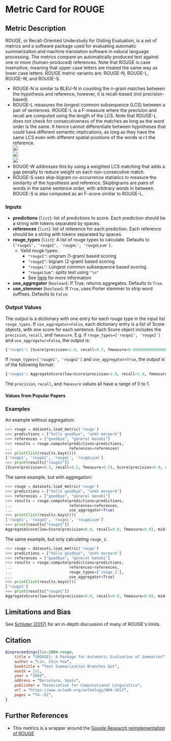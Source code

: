 # Metric Card for ROUGE

## Metric Description
ROUGE, or Recall-Oriented Understudy for Gisting Evaluation, is a set of metrics and a software package used for evaluating automatic summarization and machine translation software in natural language processing.
The metrics compare an automatically produced text against one or more (human-produced) references.
Note that ROUGE is case insensitive, meaning that upper case letters are treated the same way as lower case letters.
ROUGE metric variants are: ROUGE-N, ROUGE-L, ROUGE-W, and ROUGE-S.
- ROUGE-N is similar to BLEU-N in counting the n-gram matches between the hypothesis and reference, however, it is recall-based (not precision-based).
- ROUGE-L measures the longest common subsequence (LCS) between a pair of sentences. ROUGE-L is a F-measure where the precision and recall are computed using the length of the LCS. Note that ROUGE-L does not check for consecutiveness of the matches as long as the word order is the same. It hence cannot differentiate between hypotheses that could have different semantic implications, as long as they have the same LCS even with different spatial positions of the words w.r.t the reference.<br>
  <img src="https://render.githubusercontent.com/render/math?math={P_{LCS}=\frac{|LCS|}{|words\_in\_hypothesis|}}##gh-light-mode-only"><br>
  <img src="https://render.githubusercontent.com/render/math?math={R_{LCS}=\frac{|LCS|}{|words\_in\_reference|}}##gh-light-mode-only"><br>
  <img src="https://render.githubusercontent.com/render/math?math={\text{ROUGE-L} = F_{LCS} = \frac{(1 + \beta^2)R_{LCS}P_{LCS}}{R_{LCS} + \beta^2 P_{LCS}}}##gh-light-mode-only">
- ROUGE-W addresses this by using a weighted LCS matching that adds a gap penalty to reduce weight on each non-consecutive match.
- ROUGE-S uses skip-bigram co-occurrence statistics to measure the similarity of the hypothesis and reference. Skipbigrams are pairs of words in the same sentence order, with arbitrary words in between. ROUGE-S is also computed as an F-score similar to ROUGE-L.

### Inputs
- **predictions** (`list`): list of predictions to score. Each prediction
        should be a string with tokens separated by spaces.
- **references** (`list`): list of reference for each prediction. Each
        reference should be a string with tokens separated by spaces.
- **rouge_types** (`list`): A list of rouge types to calculate. Defaults to `['rouge1', 'rouge2', 'rougeL', 'rougeLsum']`.
    - Valid rouge types:
        - `"rouge1"`: unigram (1-gram) based scoring
        - `"rouge2"`: bigram (2-gram) based scoring
        - `"rougeL"`: Longest common subsequence based scoring.
        - `"rougeLSum"`: splits text using `"\n"`
        - See [here](https://github.com/huggingface/datasets/issues/617) for more information
- **use_aggregator** (`boolean`): If True, returns aggregates. Defaults to `True`.
- **use_stemmer** (`boolean`): If `True`, uses Porter stemmer to strip word suffixes. Defaults to `False`.

### Output Values
The output is a dictionary with one entry for each rouge type in the input list `rouge_types`. If `use_aggregator=False`, each dictionary entry is a list of Score objects, with one score for each sentence. Each Score object includes the `precision`, `recall`, and `fmeasure`. E.g. if `rouge_types=['rouge1', 'rouge2']` and `use_aggregator=False`, the output is:

```python
{'rouge1': [Score(precision=1.0, recall=0.5, fmeasure=0.6666666666666666), Score(precision=1.0, recall=1.0, fmeasure=1.0)], 'rouge2': [Score(precision=0.0, recall=0.0, fmeasure=0.0), Score(precision=1.0, recall=1.0, fmeasure=1.0)]}
```

If `rouge_types=['rouge1', 'rouge2']` and `use_aggregator=True`, the output is of the following format:
```python
{'rouge1': AggregateScore(low=Score(precision=1.0, recall=1.0, fmeasure=1.0), mid=Score(precision=1.0, recall=1.0, fmeasure=1.0), high=Score(precision=1.0, recall=1.0, fmeasure=1.0)), 'rouge2': AggregateScore(low=Score(precision=1.0, recall=1.0, fmeasure=1.0), mid=Score(precision=1.0, recall=1.0, fmeasure=1.0), high=Score(precision=1.0, recall=1.0, fmeasure=1.0))}
```

The `precision`, `recall`, and `fmeasure` values all have a range of 0 to 1.

#### Values from Popular Papers

### Examples
An example without aggregation:
```python
>>> rouge = datasets.load_metric('rouge')
>>> predictions = ["hello goodbye", "ankh morpork"]
>>> references = ["goodbye", "general kenobi"]
>>> results = rouge.compute(predictions=predictions,
...                         references=references)
>>> print(list(results.keys()))
['rouge1', 'rouge2', 'rougeL', 'rougeLsum']
>>> print(results["rouge1"])
[Score(precision=0.5, recall=0.5, fmeasure=0.5), Score(precision=0.0, recall=0.0, fmeasure=0.0)]
```

The same example, but with aggregation:
```python
>>> rouge = datasets.load_metric('rouge')
>>> predictions = ["hello goodbye", "ankh morpork"]
>>> references = ["goodbye", "general kenobi"]
>>> results = rouge.compute(predictions=predictions,
...                         references=references,
...                         use_aggregator=True)
>>> print(list(results.keys()))
['rouge1', 'rouge2', 'rougeL', 'rougeLsum']
>>> print(results["rouge1"])
AggregateScore(low=Score(precision=0.0, recall=0.0, fmeasure=0.0), mid=Score(precision=0.25, recall=0.25, fmeasure=0.25), high=Score(precision=0.5, recall=0.5, fmeasure=0.5))
```

The same example, but only calculating `rouge_1`:
```python
>>> rouge = datasets.load_metric('rouge')
>>> predictions = ["hello goodbye", "ankh morpork"]
>>> references = ["goodbye", "general kenobi"]
>>> results = rouge.compute(predictions=predictions,
...                         references=references,
...                         rouge_types=['rouge_1'],
...                         use_aggregator=True)
>>> print(list(results.keys()))
['rouge1']
>>> print(results["rouge1"])
AggregateScore(low=Score(precision=0.0, recall=0.0, fmeasure=0.0), mid=Score(precision=0.25, recall=0.25, fmeasure=0.25), high=Score(precision=0.5, recall=0.5, fmeasure=0.5))
```

## Limitations and Bias
See [Schluter (2017)](https://aclanthology.org/E17-2007/) for an in-depth discussion of many of ROUGE's limits.

## Citation
```bibtex
@inproceedings{lin-2004-rouge,
    title = "{ROUGE}: A Package for Automatic Evaluation of Summaries",
    author = "Lin, Chin-Yew",
    booktitle = "Text Summarization Branches Out",
    month = jul,
    year = "2004",
    address = "Barcelona, Spain",
    publisher = "Association for Computational Linguistics",
    url = "https://www.aclweb.org/anthology/W04-1013",
    pages = "74--81",
}
```

## Further References
- This metrics is a wrapper around the [Google Research reimplementation of ROUGE](https://github.com/google-research/google-research/tree/master/rouge)
